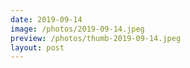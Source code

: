 ```yaml
---
date: 2019-09-14
image: /photos/2019-09-14.jpeg
preview: /photos/thumb-2019-09-14.jpeg
layout: post
---
```



